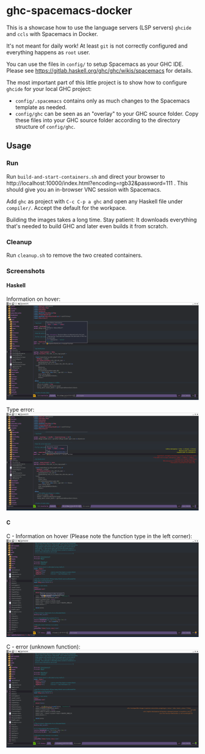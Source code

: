 # ghc-spacemacs-docker

This is a showcase how to use the language servers (LSP servers) `ghcide` and
`ccls` with Spacemacs in Docker.

It's not meant for daily work! At least `git` is not correctly configured and
everything happens as `root` user.

You can use the files in `config/` to setup Spacemacs as your GHC IDE. Please see
https://gitlab.haskell.org/ghc/ghc/wikis/spacemacs for details.

The most important part of this little project is to show how to configure
`ghcide` for your local GHC project:

- `config/.spacemacs` contains only as much changes to the Spacemacs template as
  needed.
- `config/ghc` can be seen as an "overlay" to your GHC source folder. Copy these
  files into your GHC source folder according to the directory structure of
  `config/ghc`.

## Usage

### Run
Run `build-and-start-containers.sh` and direct your browser to
http://localhost:10000/index.html?encoding=rgb32&password=111 . This should give
you an in-browser VNC session with Spacemacs.

Add `ghc` as project with `C-c C-p a ghc` and open any Haskell file under
`compiler/`. Accept the default for the workpace.

Building the images takes a long time. Stay patient: It downloads everything
that's needed to build GHC and later even builds it from scratch.

### Cleanup
Run `cleanup.sh` to remove the two created containers.

### Screenshots

#### Haskell
Information on hover:
![Hover](screenshot_01.png)

Type error:
![Type Error](screenshot_02.png)

#### C
C - Information on hover (Please note the function type in the left corner):
![C - Hover](screenshot_03.png)

C - error (unknown function):
![C - Error (unknown function)](screenshot_04.png)

